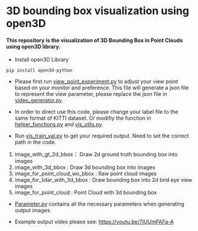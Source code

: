 
3D bounding box visualization using open3D
=====
#### This repository is the visualization of 3D Bounding Box in Point Clouds using open3D library.

- Install open3D Library
```
pip install open3d-python
``` 

- Please first run [view_point_experiment.py](https://github.com/kangningLi/visualization/blob/master/view_point_experiment%20.py "view_point_experiment.py") to adjust your view point based on your monitor and preference. This file will generate a json file to represent the view parameter, please replace the json file in [video_generator.py](https://github.com/kangningLi/visualization/edit/master/video_generator.py "video_generator.py").

- In order to direct use this code, please change your label file to the same format of KITTI dataset. Or modifiy the function in [helper_functions.py](https://github.com/kangningLi/visualization/blob/master/helper_functions.py "helper_functions.py") and [vis_utils.py](https://github.com/kangningLi/visualization/blob/master/vis_utils.py "vis_utils.py").

- Run [vis_train_val.py](https://github.com/kangningLi/visualization/blob/master/vis_train_val.py "vis_train_val.py") to get your required output. Need to set the correct path in the code.
1. image_with_gt_2d_bbox： Draw 2d ground truth bounding box into images
2. image_with_3d_bbox : Draw 3d bounding box into images
3. image_for_point_cloud_wo_bbox : Raw point cloud images
4. image_for_lidar_with_3d_bbox : Draw bounding box into 2d bird eye view images
5. image_for_point_cloud : Point Cloud with 3d bounding box

- [Parameter.py](https://github.com/kangningLi/visualization/edit/master/parameter.py "Parameter.py") contains all the necessary parameters when generating output images.

- Example output video please see:  https://youtu.be/7IUUmFAFa-A
